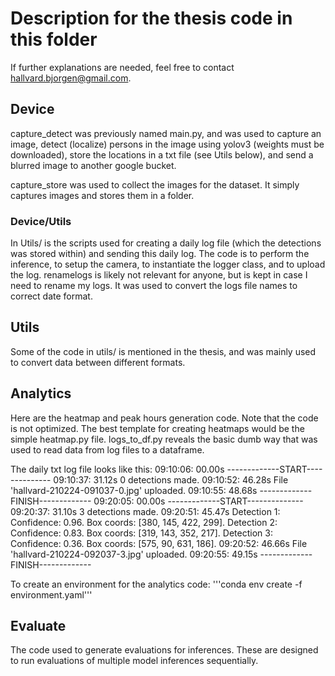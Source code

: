 # Description for the thesis code in this folder
If further explanations are needed, feel free to contact hallvard.bjorgen@gmail.com.

## Device

capture_detect was previously named main.py, and was used to capture an image, detect (localize) persons in the image using yolov3 (weights must be downloaded), store the locations in a txt file (see Utils below), and send a blurred image to another google bucket.

capture_store was used to collect the images for the dataset. It simply captures images and stores them in a folder. 

### Device/Utils

In Utils/ is the scripts used for creating a daily log file (which the detections was stored within) and sending this daily log. The code is to perform the inference, to setup the camera, to instantiate the logger class, and to upload the log. 
renamelogs is likely not relevant for anyone, but is kept in case I need to rename my logs. It was used to convert the logs file names to correct date format.


## Utils

Some of the code in utils/ is mentioned in the thesis, and was mainly used to convert data between different formats.


## Analytics

Here are the heatmap and peak hours generation code. Note that the code is not optimized. The best template for creating heatmaps would be the simple heatmap.py file.
logs_to_df.py reveals the basic dumb way that was used to read data from log files to a dataframe.

The daily txt log file looks like this:
09:10:06: 00.00s -------------START--------------
09:10:37: 31.12s 0 detections made.
09:10:52: 46.28s File 'hallvard-210224-091037-0.jpg' uploaded.
09:10:55: 48.68s -------------FINISH-------------
09:20:05: 00.00s -------------START--------------
09:20:37: 31.10s 3 detections made.
09:20:51: 45.47s 
Detection 1: Confidence: 0.96. Box coords: [380, 145, 422, 299].
Detection 2: Confidence: 0.83. Box coords: [319, 143, 352, 217].
Detection 3: Confidence: 0.36. Box coords: [575, 90, 631, 186].
09:20:52: 46.66s File 'hallvard-210224-092037-3.jpg' uploaded.
09:20:55: 49.15s -------------FINISH-------------

To create an environment for the analytics code:
'''conda env create -f environment.yaml'''


## Evaluate

The code used to generate evaluations for inferences. These are designed to run evaluations of multiple model inferences sequentially.




